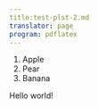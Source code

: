 ```yaml
---
title:test-plst-2.md
translator: page    
program: pdflatex
---
```



1. Apple 
2. Pear  
3. Banana

Hello world!

